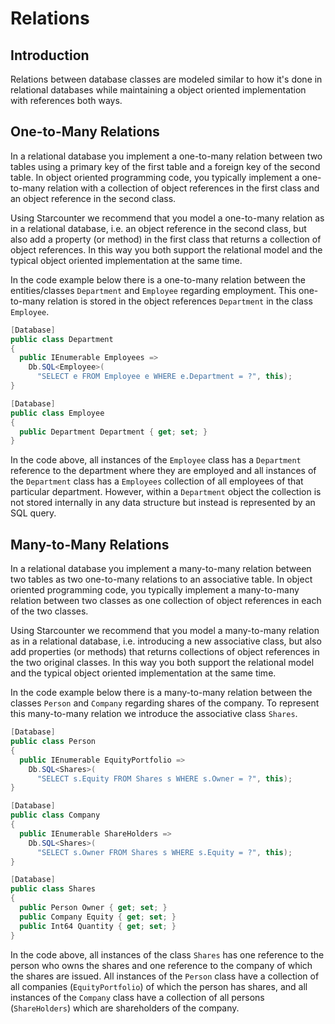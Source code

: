 # Relations

## Introduction

Relations between database classes are modeled similar to how it's done in relational databases while maintaining a object oriented implementation with references both ways.

## One-to-Many Relations

In a relational database you implement a one-to-many relation between two tables using a primary key of the first table and a foreign key of the second table. In object oriented programming code, you typically implement a one-to-many relation with a collection of object references in the first class and an object reference in the second class.

Using Starcounter we recommend that you model a one-to-many relation as in a relational database, i.e. an object reference in the second class, but also add a property \(or method\) in the first class that returns a collection of object references. In this way you both support the relational model and the typical object oriented implementation at the same time.

In the code example below there is a one-to-many relation between the entities/classes `Department` and `Employee` regarding employment. This one-to-many relation is stored in the object references `Department` in the class `Employee`.

```csharp
[Database]
public class Department
{
  public IEnumerable Employees => 
    Db.SQL<Employee>(
      "SELECT e FROM Employee e WHERE e.Department = ?", this);
}

[Database]
public class Employee
{
  public Department Department { get; set; }
}
```

In the code above, all instances of the `Employee` class has a `Department` reference to the department where they are employed and all instances of the `Department` class has a `Employees` collection of all employees of that particular department. However, within a `Department` object the collection is not stored internally in any data structure but instead is represented by an SQL query.

## Many-to-Many Relations

In a relational database you implement a many-to-many relation between two tables as two one-to-many relations to an associative table. In object oriented programming code, you typically implement a many-to-many relation between two classes as one collection of object references in each of the two classes.

Using Starcounter we recommend that you model a many-to-many relation as in a relational database, i.e. introducing a new associative class, but also add properties \(or methods\) that returns collections of object references in the two original classes. In this way you both support the relational model and the typical object oriented implementation at the same time.

In the code example below there is a many-to-many relation between the classes `Person` and `Company` regarding shares of the company. To represent this many-to-many relation we introduce the associative class `Shares`.

```csharp
[Database]
public class Person
{
  public IEnumerable EquityPortfolio => 
    Db.SQL<Shares>(
      "SELECT s.Equity FROM Shares s WHERE s.Owner = ?", this);
}

[Database]
public class Company
{
  public IEnumerable ShareHolders => 
    Db.SQL<Shares>(
      "SELECT s.Owner FROM Shares s WHERE s.Equity = ?", this);
}

[Database]
public class Shares
{
  public Person Owner { get; set; }
  public Company Equity { get; set; }
  public Int64 Quantity { get; set; }
}
```

In the code above, all instances of the class `Shares` has one reference to the person who owns the shares and one reference to the company of which the shares are issued. All instances of the `Person` class have a collection of all companies \(`EquityPortfolio`\) of which the person has shares, and all instances of the `Company` class have a collection of all persons \(`ShareHolders`\) which are shareholders of the company.


